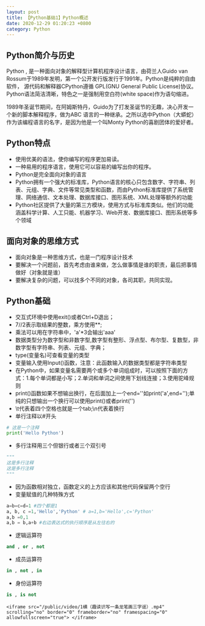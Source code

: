 ```yaml
---
layout: post
title: 【Python基础1】Python概述
date: 2020-12-29 01:20:23 +0800
category: Python 
---
```




## Python简介与历史

Python , 是一种面向对象的解释型计算机程序设计语言，由荷兰人Guido van Rossum于1989年发明，第一个公开发行版发行于1991年。Python是纯粹的自由软件， 源代码和解释器CPython遵循 GPL(GNU General Public License)协议。Python语法简洁清晰，特色之一是强制用空白符(white space)作为语句缩进。

1989年圣诞节期间，在阿姆斯特丹，Guido为了打发圣诞节的无趣，决心开发一个新的脚本解释程序，做为ABC 语言的一种继承。之所以选中Python（大蟒蛇）作为该编程语言的名字，是因为他是一个叫Monty Python的喜剧团体的爱好者。

## Python特点

- 使用优美的语法，使你编写的程序更加易读。
- 一种易用的程序语言，使用它可以容易的编写出你的程序。
- Python是完全面向对象的语言
- Python拥有一个强大的标准库，Python语言的核心只包含数字、字符串、列表、元组、字典、文件等常见类型和函数，而由Python标准库提供了系统管理、网络通信、文本处理、数据库接口、图形系统、XML处理等额外的功能
- Python社区提供了大量的第三方模块，使用方式与标准库类似。他们的功能涵盖科学计算、人工只能、机器学习、Web开发、数据库接口、图形系统等多个领域

## 面向对象的思维方式

- 面向对象是一种思维方式，也是一门程序设计技术
- 要解决一个问题前，首先考虑由谁来做，怎么做事情是谁的职责，最后把事情做好（对象就是谁）
- 要解决复杂的问题，可以找多个不同的对象，各司其职，共同实现。

## Python基础

- 交互式环境中使用exit()或者Ctrl+D退出；
- 7//2表示取结果的整数，乘方使用**;
- 乘法可以用在字符串中，'a'*3会输出'aaa'
- 数据类型分为数字型和非数字型,数字型有整形、浮点型、布尔型、复数型，非数字型有字符串、列表、元组、字典；
- type(变量名)可查看变量的类型
- 变量输入使用Input()函数，注意：此函数输入的数据类型都是字符串类型
- 在Python中，如果变量名需要两个或多个单词组成时，可以按照下面的方式：1.每个单词都是小写；2.单词和单词之间使用下划线连接；3.使用驼峰规则
- print()函数如果不想输出换行，在后面加上一个end=''如print('a',end='');单纯的只想输出一个换行可以使用print()或者print('')
- \t代表着四个空格也就是一个tab;\n代表着换行
- 单行注释以#开头

```python
# 这是一个注释
print('Hello Python')
```

- 多行注释用三个但银行或者三个双引号

```python
"""
这是多行注释
这是多行注释
"""
```

- 因为函数相对独立，函数定义的上方应该和其他代码保留两个空行
- 变量赋值的几种特殊方式

```python
a=b=c=d=1 #四个都是1
a, b, c =1,'Hello','Python' # a=1,b='Hello',c='Python'
a,b =0,1
a,b = b,a+b #右边表达式的执行顺序是从左往右的
```

- 逻辑运算符

```python
and , or , not
```

- 成员运算符

```python
in , not , in
```

- 身份运算符

```python
is , is not
```



```text
<iframe src="/public/video/1横（趣读识写一条龙笔画三字谣）.mp4" scrolling="no" border="0" frameborder="no" framespacing="0" allowfullscreen="true"> </iframe>
```

